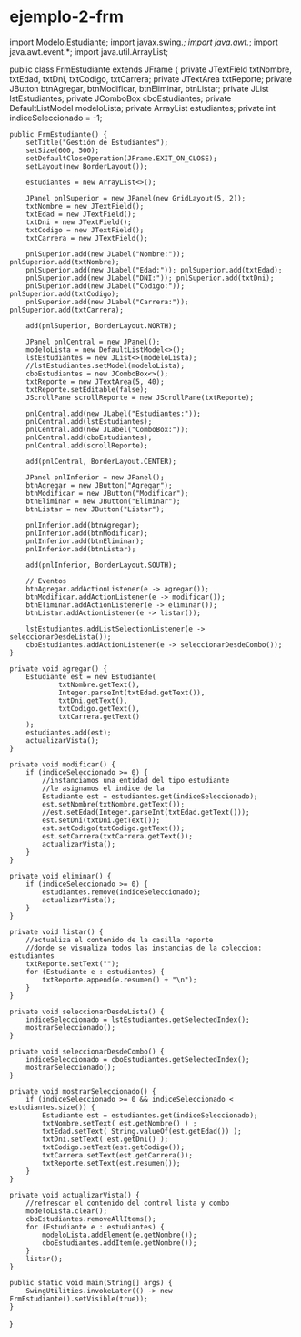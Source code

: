 # ejemplo-2-frm

  import Modelo.Estudiante;
  import javax.swing.*;
  import java.awt.*;
  import java.awt.event.*;
  import java.util.ArrayList;
  
  public class FrmEstudiante extends JFrame {
      private JTextField txtNombre, txtEdad, txtDni, txtCodigo, txtCarrera;
      private JTextArea txtReporte;
      private JButton btnAgregar, btnModificar, btnEliminar, btnListar;
      private JList<String> lstEstudiantes;
      private JComboBox<String> cboEstudiantes;
      private DefaultListModel<String> modeloLista;
      private ArrayList<Estudiante> estudiantes;
      private int indiceSeleccionado = -1;

    public FrmEstudiante() {
        setTitle("Gestión de Estudiantes");
        setSize(600, 500);
        setDefaultCloseOperation(JFrame.EXIT_ON_CLOSE);
        setLayout(new BorderLayout());

        estudiantes = new ArrayList<>();

        JPanel pnlSuperior = new JPanel(new GridLayout(5, 2));
        txtNombre = new JTextField();
        txtEdad = new JTextField();
        txtDni = new JTextField();
        txtCodigo = new JTextField();
        txtCarrera = new JTextField();

        pnlSuperior.add(new JLabel("Nombre:")); pnlSuperior.add(txtNombre);
        pnlSuperior.add(new JLabel("Edad:")); pnlSuperior.add(txtEdad);
        pnlSuperior.add(new JLabel("DNI:")); pnlSuperior.add(txtDni);
        pnlSuperior.add(new JLabel("Código:")); pnlSuperior.add(txtCodigo);
        pnlSuperior.add(new JLabel("Carrera:")); pnlSuperior.add(txtCarrera);

        add(pnlSuperior, BorderLayout.NORTH);

        JPanel pnlCentral = new JPanel();
        modeloLista = new DefaultListModel<>();
        lstEstudiantes = new JList<>(modeloLista);
        //lstEstudiantes.setModel(modeloLista);
        cboEstudiantes = new JComboBox<>();
        txtReporte = new JTextArea(5, 40);
        txtReporte.setEditable(false);
        JScrollPane scrollReporte = new JScrollPane(txtReporte);

        pnlCentral.add(new JLabel("Estudiantes:"));
        pnlCentral.add(lstEstudiantes);
        pnlCentral.add(new JLabel("ComboBox:"));
        pnlCentral.add(cboEstudiantes);
        pnlCentral.add(scrollReporte);

        add(pnlCentral, BorderLayout.CENTER);

        JPanel pnlInferior = new JPanel();
        btnAgregar = new JButton("Agregar");
        btnModificar = new JButton("Modificar");
        btnEliminar = new JButton("Eliminar");
        btnListar = new JButton("Listar");

        pnlInferior.add(btnAgregar);
        pnlInferior.add(btnModificar);
        pnlInferior.add(btnEliminar);
        pnlInferior.add(btnListar);

        add(pnlInferior, BorderLayout.SOUTH);

        // Eventos
        btnAgregar.addActionListener(e -> agregar());
        btnModificar.addActionListener(e -> modificar());
        btnEliminar.addActionListener(e -> eliminar());
        btnListar.addActionListener(e -> listar());

        lstEstudiantes.addListSelectionListener(e -> seleccionarDesdeLista());
        cboEstudiantes.addActionListener(e -> seleccionarDesdeCombo());
    }

    private void agregar() {
        Estudiante est = new Estudiante(
                txtNombre.getText(),
                Integer.parseInt(txtEdad.getText()),
                txtDni.getText(),
                txtCodigo.getText(),
                txtCarrera.getText()
        );
        estudiantes.add(est);
        actualizarVista();
    }

    private void modificar() {
        if (indiceSeleccionado >= 0) {
            //instanciamos una entidad del tipo estudiante
            //le asignamos el indice de la 
            Estudiante est = estudiantes.get(indiceSeleccionado);
            est.setNombre(txtNombre.getText());
            //est.setEdad(Integer.parseInt(txtEdad.getText()));
            est.setDni(txtDni.getText());
            est.setCodigo(txtCodigo.getText());
            est.setCarrera(txtCarrera.getText());
            actualizarVista();
        }
    }

    private void eliminar() {
        if (indiceSeleccionado >= 0) {
            estudiantes.remove(indiceSeleccionado);
            actualizarVista();
        }
    }

    private void listar() {
        //actualiza el contenido de la casilla reporte
        //donde se visualiza todos las instancias de la coleccion: estudiantes
        txtReporte.setText("");
        for (Estudiante e : estudiantes) {
            txtReporte.append(e.resumen() + "\n");
        }
    }

    private void seleccionarDesdeLista() {
        indiceSeleccionado = lstEstudiantes.getSelectedIndex();
        mostrarSeleccionado();
    }

    private void seleccionarDesdeCombo() {
        indiceSeleccionado = cboEstudiantes.getSelectedIndex();
        mostrarSeleccionado();
    }

    private void mostrarSeleccionado() {
        if (indiceSeleccionado >= 0 && indiceSeleccionado < estudiantes.size()) {
            Estudiante est = estudiantes.get(indiceSeleccionado);
            txtNombre.setText( est.getNombre() ) ;
            txtEdad.setText( String.valueOf(est.getEdad()) );
            txtDni.setText( est.getDni() );
            txtCodigo.setText(est.getCodigo());
            txtCarrera.setText(est.getCarrera());
            txtReporte.setText(est.resumen());
        }
    }

    private void actualizarVista() {
        //refrescar el contenido del control lista y combo
        modeloLista.clear();
        cboEstudiantes.removeAllItems();
        for (Estudiante e : estudiantes) {
            modeloLista.addElement(e.getNombre());
            cboEstudiantes.addItem(e.getNombre());
        }
        listar();
    }

    public static void main(String[] args) {
        SwingUtilities.invokeLater(() -> new FrmEstudiante().setVisible(true));
    }
}
